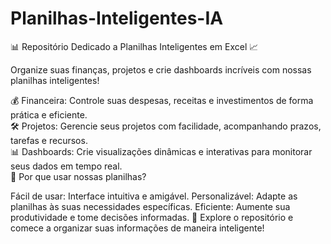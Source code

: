 # Planilhas-Inteligentes-IA
📊 Repositório Dedicado a Planilhas Inteligentes em Excel 📈

Organize suas finanças, projetos e crie dashboards incríveis com nossas planilhas inteligentes!

💰 Financeira: Controle suas despesas, receitas e investimentos de forma prática e eficiente.<br/>
🛠️ Projetos: Gerencie seus projetos com facilidade, acompanhando prazos, tarefas e recursos.<br/>
📊 Dashboards: Crie visualizações dinâmicas e interativas para monitorar seus dados em tempo real.<br/>
🚀 Por que usar nossas planilhas?

Fácil de usar: Interface intuitiva e amigável.
Personalizável: Adapte as planilhas às suas necessidades específicas.
Eficiente: Aumente sua produtividade e tome decisões informadas.
🔗 Explore o repositório e comece a organizar suas informações de maneira inteligente!
